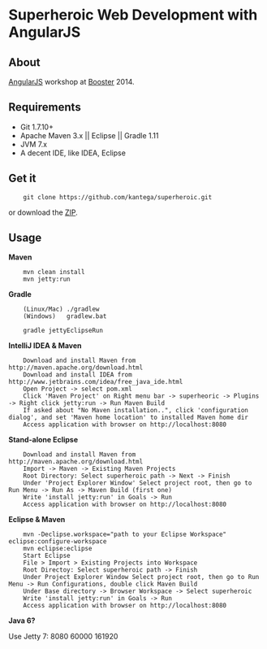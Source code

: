 # Superheroic Web Development with AngularJS #

## About ##

[AngularJS](http://angularjs.org/) workshop at [Booster](http://www.boosterconf.no/) 2014.

## Requirements ##

* Git 1.7.10+
* Apache Maven 3.x || Eclipse || Gradle 1.11
* JVM 7.x
* A decent IDE, like IDEA, Eclipse

## Get it ##

        git clone https://github.com/kantega/superheroic.git

or download the [ZIP](https://github.com/kantega/superheroic/archive/master.zip).

## Usage ##

__Maven__

        mvn clean install
        mvn jetty:run

__Gradle__

        (Linux/Mac) ./gradlew
        (Windows)   gradlew.bat

        gradle jettyEclipseRun

__IntelliJ IDEA & Maven__

        Download and install Maven from http://maven.apache.org/download.html
        Download and install IDEA from http://www.jetbrains.com/idea/free_java_ide.html
        Open Project -> select pom.xml
        Click 'Maven Project' on Right menu bar -> superheoric -> Plugins -> Right click jetty:run -> Run Maven Build
        If asked about "No Maven installation..", click 'configuration dialog', and set 'Maven home location' to installed Maven home dir
        Access application with browser on http://localhost:8080

__Stand-alone Eclipse__

        Download and install Maven from http://maven.apache.org/download.html
        Import -> Maven -> Existing Maven Projects
        Root Directory: Select superheroic path -> Next -> Finish
        Under 'Project Explorer Window' Select project root, then go to Run Menu -> Run As -> Maven Build (first one)
        Write 'install jetty:run' in Goals -> Run
        Access application with browser on http://localhost:8080

__Eclipse & Maven__

        mvn -Declipse.workspace="path to your Eclipse Workspace" eclipse:configure-workspace
        mvn eclipse:eclipse
        Start Eclipse
        File > Import > Existing Projects into Workspace
        Root Directoy: Select superheroic path -> Finish
        Under Project Explorer Window Select project root, then go to Run Menu -> Run Configurations, double click Maven Build
        Under Base directory -> Browser Workspace -> Select superheroic
        Write 'install jetty:run' in Goals -> Run
        Access application with browser on http://localhost:8080


__Java 6?__

Use Jetty 7:
<configuration>
    <connectors>
        <connector implementation="org.eclipse.jetty.server.nio.SelectChannelConnector">
            <port>8080</port>
            <maxIdleTime>60000</maxIdleTime>
            <headerBufferSize>161920</headerBufferSize>
        </connector>
    </connectors>
</configuration>